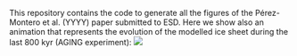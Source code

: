 This repository contains the code to generate all the figures of the Pérez-Montero et al. (YYYY) paper submitted to ESD. Here we show also an animation that represents the evolution of the modelled ice sheet during the last 800 kyr (AGING experiment):
![](https://github.com/sperezmont/Perez-Montero-etal_YYYY_ESD/blob/main/figures/pacco_animation_s1_a1.gif)

